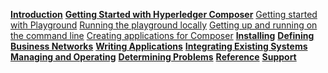 **[Introduction](../introduction/introduction.html)**
**[Getting Started with Hyperledger Composer](../tutorials/getting-started.html)**
[Getting started with Playground](../tutorials/getting-started-with-playground.html)
[Running the playground locally](../tutorials/using-playground-locally.html)
[Getting up and running on the command line](../tutorials/getting-started-cmd-line.html)
[Creating applications for Composer](../tutorials/creating-applications.html)
**[Installing](../installing/installingindex.html)**
**[Defining Business Networks](../business-network/businessnetwork.html)**
**[Writing Applications](../applications/genapp.html)**
**[Integrating Existing Systems](../integrating/integrating-index.html)**
**[Managing and Operating](../managing/managingindex.html)**
**[Determining Problems](../problems/diagnostics.html)**
**[Reference](../reference/MeetTheModules.html)**
**[Support](../support/index.html)**
